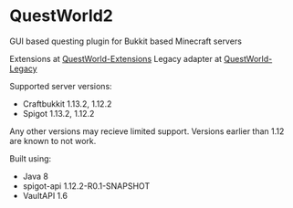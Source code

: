 # QuestWorld2
GUI based questing plugin for Bukkit based Minecraft servers

Extensions at [QuestWorld-Extensions](https://github.com/ezeiger92/QuestWorld-Extensions)
Legacy adapter at [QuestWorld-Legacy](https://github.com/ezeiger92/QuestWorld-Legacy)

Supported server versions:
- Craftbukkit 1.13.2, 1.12.2
- Spigot 1.13.2, 1.12.2

Any other versions may recieve limited support. Versions earlier than 1.12 are known to not work.

Built using:
- Java 8
- spigot-api 1.12.2-R0.1-SNAPSHOT
- VaultAPI 1.6
